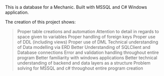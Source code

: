 This is a database for a Mechanic. Built with MSSQL and C# Windows application. 

The creation of this project shows:
  >Proper table creations and automation
  >Attention to detail in regards to space given to variables
  >Proper handling of foreign keys
  >Proper use of DDL (including views)
  >Proper use of DML
  >Technical understanding of Data modelling via ERD
  >Better Understanding of SQLClient and Database connections
  >Error and validation handling throughout entire program
  >Better familiarity with windows applications
  >Better technical understanding of backend and data layers as a structure
  >Problem solving for MSSQL and c# throughout entire program creation
